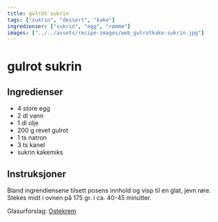 ```yaml
---
title: gulrot sukrin
tags: ["sukrin", "dessert", "kake"]
ingredienser: ["sukrin", "egg", "rømme"]
images: ["../../assets/recipe-images/web_gulrotkake-sukrin.jpg"]
---
```


# gulrot sukrin

## Ingredienser

- 4 store egg
- 2 dl vann
- 1 dl olje
- 200 g revet gulrot
- 1 ts natron
- 3 ts kanel
- sukrin kakemiks

## Instruksjoner

Bland ingrendiensene tilsett posens innhold og visp til en glat, jevn røre. Stekes midt i ovnen på 175 gr. i ca. 40-45 minutter.

Glasurforslag: [Ostekrem](./ostekrem-sukrin)
